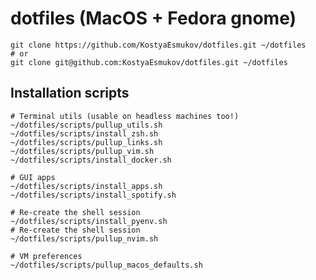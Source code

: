 # dotfiles (MacOS + Fedora gnome)

    git clone https://github.com/KostyaEsmukov/dotfiles.git ~/dotfiles
    # or
    git clone git@github.com:KostyaEsmukov/dotfiles.git ~/dotfiles

## Installation scripts

    # Terminal utils (usable on headless machines too!)
    ~/dotfiles/scripts/pullup_utils.sh
    ~/dotfiles/scripts/install_zsh.sh
    ~/dotfiles/scripts/pullup_links.sh
    ~/dotfiles/scripts/pullup_vim.sh
    ~/dotfiles/scripts/install_docker.sh

    # GUI apps
    ~/dotfiles/scripts/install_apps.sh
    ~/dotfiles/scripts/install_spotify.sh

    # Re-create the shell session
    ~/dotfiles/scripts/install_pyenv.sh
    # Re-create the shell session
    ~/dotfiles/scripts/pullup_nvim.sh

    # VM preferences
    ~/dotfiles/scripts/pullup_macos_defaults.sh


